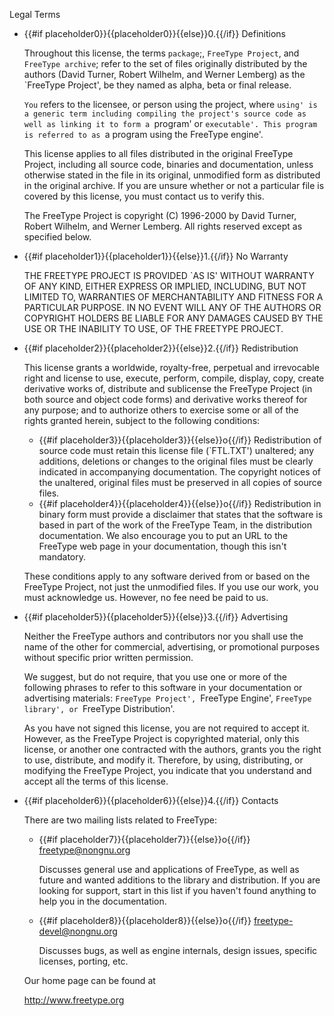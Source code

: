 Legal Terms

* {{#if placeholder0}}{{placeholder0}}{{else}}0.{{/if}} Definitions

  Throughout this license, the terms `package`;, `FreeType Project`, and `FreeType archive`; refer to the set of files originally distributed by the authors (David Turner, Robert Wilhelm, and Werner Lemberg) as the `FreeType Project', be they named as alpha, beta or final release.

  `You` refers to the licensee, or person using the project, where `using' is a generic term including compiling the project's source code as well as linking it to form a `program' or `executable'. This program is referred to as `a program using the FreeType engine'.

  This license applies to all files distributed in the original FreeType Project, including all source code, binaries and documentation, unless otherwise stated in the file in its original, unmodified form as distributed in the original archive. If you are unsure whether or not a particular file is covered by this license, you must contact us to verify this.

  The FreeType Project is copyright (C) 1996-2000 by David Turner, Robert Wilhelm, and Werner Lemberg. All rights reserved except as specified below.

* {{#if placeholder1}}{{placeholder1}}{{else}}1.{{/if}} No Warranty

  THE FREETYPE PROJECT IS PROVIDED `AS IS' WITHOUT WARRANTY OF ANY KIND, EITHER EXPRESS OR IMPLIED, INCLUDING, BUT NOT LIMITED TO, WARRANTIES OF MERCHANTABILITY AND FITNESS FOR A PARTICULAR PURPOSE. IN NO EVENT WILL ANY OF THE AUTHORS OR COPYRIGHT HOLDERS BE LIABLE FOR ANY DAMAGES CAUSED BY THE USE OR THE INABILITY TO USE, OF THE FREETYPE PROJECT.

* {{#if placeholder2}}{{placeholder2}}{{else}}2.{{/if}} Redistribution

  This license grants a worldwide, royalty-free, perpetual and irrevocable right and license to use, execute, perform, compile, display, copy, create derivative works of, distribute and sublicense the FreeType Project (in both source and object code forms) and derivative works thereof for any purpose; and to authorize others to exercise some or all of the rights granted herein, subject to the following conditions:

  * {{#if placeholder3}}{{placeholder3}}{{else}}o{{/if}} Redistribution of source code must retain this license file (`FTL.TXT') unaltered; any additions, deletions or changes to the original files must be clearly indicated in accompanying documentation. The copyright notices of the unaltered, original files must be preserved in all copies of source files.
  * {{#if placeholder4}}{{placeholder4}}{{else}}o{{/if}} Redistribution in binary form must provide a disclaimer that states that the software is based in part of the work of the FreeType Team, in the distribution documentation. We also encourage you to put an URL to the FreeType web page in your documentation, though this isn't mandatory.

  These conditions apply to any software derived from or based on the FreeType Project, not just the unmodified files. If you use our work, you must acknowledge us. However, no fee need be paid to us.

* {{#if placeholder5}}{{placeholder5}}{{else}}3.{{/if}} Advertising

  Neither the FreeType authors and contributors nor you shall use the name of the other for commercial, advertising, or promotional purposes without specific prior written permission.

  We suggest, but do not require, that you use one or more of the following phrases to refer to this software in your documentation or advertising materials: `FreeType Project', `FreeType Engine', `FreeType library', or `FreeType Distribution'.

  As you have not signed this license, you are not required to accept it. However, as the FreeType Project is copyrighted material, only this license, or another one contracted with the authors, grants you the right to use, distribute, and modify it. Therefore, by using, distributing, or modifying the FreeType Project, you indicate that you understand and accept all the terms of this license.

* {{#if placeholder6}}{{placeholder6}}{{else}}4.{{/if}} Contacts

  There are two mailing lists related to FreeType:

  * {{#if placeholder7}}{{placeholder7}}{{else}}o{{/if}} freetype@nongnu.org

    Discusses general use and applications of FreeType, as well as future and wanted additions to the library and distribution. If you are looking for support, start in this list if you haven't found anything to help you in the documentation.

  * {{#if placeholder8}}{{placeholder8}}{{else}}o{{/if}} freetype-devel@nongnu.org

    Discusses bugs, as well as engine internals, design issues, specific licenses, porting, etc.

  Our home page can be found at

  http://www.freetype.org
